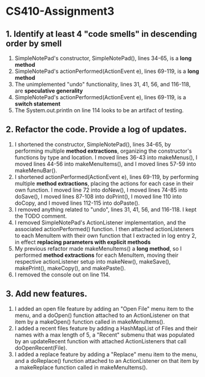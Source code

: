# CS410-Assignment3

## 1. Identify at least 4 "code smells" in descending order by smell

1. SimpleNotePad's constructor, SimpleNotePad(), lines 34-65, is a **long method**
2. SimpleNotePad's actionPerformed(ActionEvent e), lines 69-119, is a **long method**
3. The unimplemented "undo" functionality, lines 31, 41, 56, and 116-118, are **speculative generality**
4. SimpleNotePad's actionPerformed(ActionEvent e), lines 69-119, is a **switch statement**
5. The System.out.println on line 114 looks to be an artifact of testing.

## 2. Refactor the code. Provide a log of updates.

1. I shortened the constructor, SimpleNotePad(), lines 34-65, by performing multiple **method extractions**, organizing the constructor's functions by type and location. I moved lines 36-43 into makeMenus(), I moved lines 44-56 into makeMenuItems(), and I moved lines 57-59 into makeMenuBar().
2. I shortened actionPerformed(ActionEvent e), lines 69-119,  by performing multiple **method extractions**, placing the actions for each case in their own function. I moved line 72 into doNew(), I moved lines 74-85 into doSave(), I moved lines 87-108 into doPrint(), I moved line 110 into doCopy, and I moved lines 112-115 into doPaste().
3. I removed anything related to "undo", lines 31, 41, 56, and 116-118. I kept the TODO comment.
4. I removed SimpleNotePad's ActionListener implementation, and the associated actionPerformed() function. I then attached actionListeners to each MenuItem with their own function that I extracted in log entry 2, in effect **replacing parameters with explicit methods**
5. My previous refactor made makeMenuItems() a **long method**, so I performed **method extractions** for each MenuItem, moving their respective actionListener setup into makeNew(), makeSave(), makePrint(), makeCopy(), and makePaste().
6. I removed the console out on line 114.

## 3. Add new features.

1. I added an open file feature by adding an "Open File" menu item to the menu, and a doOpen() function attached to an ActionListener on that item by a makeOpen() function called in makeMenuItems().
2. I added a recent files feature by adding a HashMapList of Files and their names with a max length of 5, a "Recent" submenu that was populated by an updateRecent function with attached ActionListeners that call doOpenRecent(File).
3. I added a replace feature by adding a "Replace" menu item to the menu, and a doReplace() function attached to an ActionListener on that item by a makeReplace function called in makeMenuItems().
